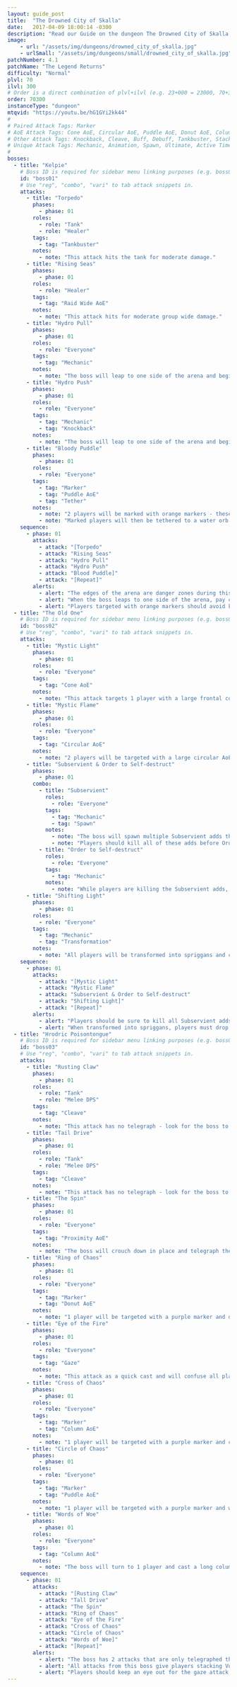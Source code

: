 ```yaml
---
layout: guide_post
title:  "The Drowned City of Skalla"
date:   2017-04-09 18:00:14 -0300
description: "Read our Guide on the dungeon The Drowned City of Skalla where you'll face off against Kelpie, The Old One, and Hrodric Poisontongue."
image:
    - url: "/assets/img/dungeons/drowned_city_of_skalla.jpg"
    - urlSmall: "/assets/img/dungeons/small/drowned_city_of_skalla.jpg"
patchNumber: 4.1
patchName: "The Legend Returns"
difficulty: "Normal"
plvl: 70
ilvl: 300
# Order is a direct combination of plvl+ilvl (e.g. 23+000 = 23000, 70+310 = 70310).
order: 70300
instanceType: "dungeon"
mtqvid: "https://youtu.be/hG1GYi2kk44"
#
# Paired Attack Tags: Marker
# AoE Attack Tags: Cone AoE, Circular AoE, Puddle AoE, Donut AoE, Column AoE, Area AoE, Point Blank AoE, Raid Wide AoE, Proximity AoE
# Other Attack Tags: Knockback, Cleave, Buff, Debuff, Tankbuster, Stack, Spread, Tether, Stun
# Unique Attack Tags: Mechanic, Animation, Spawn, Ultimate, Active Time Maneuver
#
bosses:
  - title: "Kelpie"
    # Boss ID is required for sidebar menu linking purposes (e.g. boss01, boss02, boss03, etc.).
    id: "boss01"
    # Use "reg", "combo", "vari" to tab attack snippets in.
    attacks:
      - title: "Torpedo"
        phases:
          - phase: 01
        roles:
          - role: "Tank"
          - role: "Healer"
        tags:
          - tag: "Tankbuster"
        notes:
          - note: "This attack hits the tank for moderate damage."
      - title: "Rising Seas"
        phases:
          - phase: 01
        roles:
          - role: "Healer"
        tags:
          - tag: "Raid Wide AoE"
        notes:
          - note: "This attack hits for moderate group wide damage."
      - title: "Hydro Pull"
        phases:
          - phase: 01
        roles:
          - role: "Everyone"
        tags:
          - tag: "Mechanic"
        notes:
          - note: "The boss will leap to one side of the arena and begin to cast this attack - all players should run to the opposite side of the platform and prepare to be pulled towards the boss."
      - title: "Hydro Push"
        phases:
          - phase: 01
        roles:
          - role: "Everyone"
        tags:
          - tag: "Mechanic"
          - tag: "Knockback"
        notes:
          - note: "The boss will leap to one side of the arena and begin to cast this attack - all players should run to the boss and stack in front of him to prepare to be knocked back across the platform."
      - title: "Bloody Puddle"
        phases:
          - phase: 01
        roles:
          - role: "Everyone"
        tags:
          - tag: "Marker"
          - tag: "Puddle AoE"
          - tag: "Tether"
        notes:
          - note: "2 players will be marked with orange markers - these players will drop a large circular puddle AoE where they stand, so move away from others."
          - note: "Marked players will then be tethered to a water orb that will follow the player around and fast cast a circular AoE, hitting players within range for damage and a Water Resist Down debuff."
    sequence:
      - phase: 01
        attacks:
          - attack: "[Torpedo"
          - attack: "Rising Seas"
          - attack: "Hydro Pull"
          - attack: "Hydro Push"
          - attack: "Blood Puddle]"
          - attack: "[Repeat]"
        alerts:
          - alert: "The edges of the arena are danger zones during this fight and will apply Water Resist Down debuffs on players who enter them."
          - alert: "When the boss leaps to one side of the arena, pay close attention to the attack he is casting to avoid being knocked into the edges."
          - alert: "Players targeted with orange markers should avoid kiting their water orbs near other players."
  - title: "The Old One"
    # Boss ID is required for sidebar menu linking purposes (e.g. boss01, boss02, boss03, etc.).
    id: "boss02"
    # Use "reg", "combo", "vari" to tab attack snippets in.
    attacks:
      - title: "Mystic Light"
        phases:
          - phase: 01
        roles:
          - role: "Everyone"
        tags:
          - tag: "Cone AoE"
        notes:
          - note: "This attack targets 1 player with a large frontal cone AoE."
      - title: "Mystic Flame"
        phases:
          - phase: 01
        roles:
          - role: "Everyone"
        tags:
          - tag: "Circular AoE"
        notes:
          - note: "2 players will be targeted with a large circular AoEs."
      - title: "Subservient & Order to Self-destruct"
        phases:
          - phase: 01
        combo:
          - title: "Subservient"
            roles:
              - role: "Everyone"
            tags:
              - tag: "Mechanic"
              - tag: "Spawn"
            notes:
              - note: "The boss will spawn multiple Subservient adds that will slowly move around the arena."
              - note: "Players should kill all of these adds before Order to Self-destruct casts."
          - title: "Order to Self-destruct"
            roles:
              - role: "Everyone"
            tags:
              - tag: "Mechanic"
            notes:
              - note: "While players are killing the Subservient adds, the boss will begin to cast Order to Self-destruct - all adds must be killed before this cast finishes."
      - title: "Shifting Light"
        phases:
          - phase: 01
        roles:
          - role: "Everyone"
        tags:
          - tag: "Mechanic"
          - tag: "Transformation"
        notes:
          - note: "All players will be transformed into spriggans and can only execute a single move - this attack must be used to instantly kill Subservient adds before the boss finishes casting Order to Self-destruct."
    sequence:
      - phase: 01
        attacks:
          - attack: "[Mystic Light"
          - attack: "Mystic Flame"
          - attack: "Subservient & Order to Self-destruct"
          - attack: "Shifting Light]"
          - attack: "[Repeat]"
        alerts:
          - alert: "Players should be sure to kill all Subservient adds before the boss casts Order to Self-destruct."
          - alert: "When transformed into spriggans, players must drop bombs in the paths of the Subservient adds to destroy them."
  - title: "Hrodric Poisontongue"
    # Boss ID is required for sidebar menu linking purposes (e.g. boss01, boss02, boss03, etc.).
    id: "boss03"
    # Use "reg", "combo", "vari" to tab attack snippets in.
    attacks:
      - title: "Rusting Claw"
        phases:
          - phase: 01
        roles:
          - role: "Tank"
          - role: "Melee DPS"
        tags:
          - tag: "Cleave"
        notes:
          - note: "This attack has no telegraph - look for the boss to raise his right arm and move away from his front."
      - title: "Tail Drive"
        phases:
          - phase: 01
        roles:
          - role: "Tank"
          - role: "Melee DPS"
        tags:
          - tag: "Cleave"
        notes:
          - note: "This attack has no telegraph - look for the boss to raise his tail into the air and move out from behind him."
      - title: "The Spin"
        phases:
          - phase: 01
        roles:
          - role: "Everyone"
        tags:
          - tag: "Proximity AoE"
        notes:
          - note: "The boss will crouch down in place and telegraph the proximity AoE - run to the farthest from his position."
      - title: "Ring of Chaos"
        phases:
          - phase: 01
        roles:
          - role: "Everyone"
        tags:
          - tag: "Marker"
          - tag: "Donut AoE"
        notes:
          - note: "1 player will be targeted with a purple marker and drop a donut AoE where they stand - this player should stand still once marked to ensure that the rest of the group can get to safe zones."
      - title: "Eye of the Fire"
        phases:
          - phase: 01
        roles:
          - role: "Everyone"
        tags:
          - tag: "Gaze"
        notes:
          - note: "This attack as a quick cast and will confuse all players who are looking at the boss when it goes off."
      - title: "Cross of Chaos"
        phases:
          - phase: 01
        roles:
          - role: "Everyone"
        tags:
          - tag: "Marker"
          - tag: "Column AoE"
        notes:
          - note: "1 player will be targeted with a purple marker and cross shaped telegraph - this player should stop moving to allow the rest of the group to move into safe zones."
      - title: "Circle of Chaos"
        phases:
          - phase: 01
        roles:
          - role: "Everyone"
        tags:
          - tag: "Marker"
          - tag: "Puddle AoE"
        notes:
          - note: "1 player will be targeted with a purple marker and will drop a puddle AoE where they stand - move away from others to avoid splashing damage."
      - title: "Words of Woe"
        phases:
          - phase: 01
        roles:
          - role: "Everyone"
        tags:
          - tag: "Column AoE"
        notes:
          - note: "The boss will turn to 1 player and cast a long column AoE in their direction - move away from the boss' front to avoid being hit."
    sequence:
      - phase: 01
        attacks:
          - attack: "[Rusting Claw"
          - attack: "Tall Drive"
          - attack: "The Spin"
          - attack: "Ring of Chaos"
          - attack: "Eye of the Fire"
          - attack: "Cross of Chaos"
          - attack: "Circle of Chaos"
          - attack: "Words of Woe]"
          - attack: "[Repeat]"
        alerts:
          - alert: "The boss has 2 attacks that are only telegraphed through animations - pay attention to whether he is raising is arm or tail and dodge appropriately."
          - alert: "All attacks from this boss give players stacking Vulnerability Up debuffs."
          - alert: "Players should keep an eye out for the gaze attack icon as this attack has a fast cast time."
---
```

